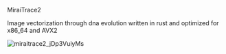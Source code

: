 MiraiTrace2

Image vectorization through dna evolution written in rust and optimized for x86_64 and AVX2

![miraitrace2_jDp3VuiyMs](https://github.com/user-attachments/assets/1b8feb49-bee9-48a2-90c5-339621e210e5)
